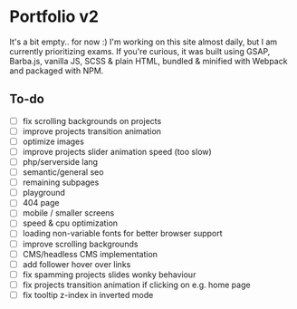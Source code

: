 # Portfolio v2

It's a bit empty.. for now :)
I'm working on this site almost daily, but I am currently prioritizing exams.
If you're curious, it was built using GSAP, Barba.js, vanilla JS, SCSS & plain HTML, bundled & minified with Webpack and packaged with NPM.

## To-do
- [ ] fix scrolling backgrounds on projects
- [ ] improve projects transition animation
- [ ] optimize images
- [ ] improve projects slider animation speed (too slow)
- [ ] php/serverside lang
- [ ] semantic/general seo
- [ ] remaining subpages
- [ ] playground
- [ ] 404 page
- [ ] mobile / smaller screens
- [ ] speed & cpu optimization
- [ ] loading non-variable fonts for better browser support
- [ ] improve scrolling backgrounds
- [ ] CMS/headless CMS implementation
- [ ] add follower hover over links
- [ ] fix spamming projects slides wonky behaviour
- [ ] fix projects transition animation if clicking on e.g. home page
- [ ] fix tooltip z-index in inverted mode

